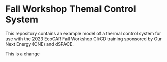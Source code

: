 # Fall Workshop Themal Control System

This repository contains an example model of a thermal control system for use with the 2023 EcoCAR Fall Workshop CI/CD training sponsored by Our Next Energy (ONE) and dSPACE.

This is a change